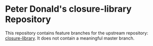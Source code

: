 # Peter Donald's closure-library Repository

This repository contains feature branches for the upstream repository: [closure-library](https://github.com/google/closure-library).
It does not contain a meaningful master branch.
